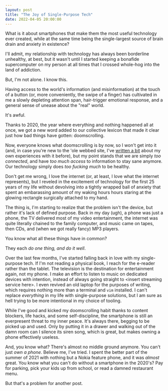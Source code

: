 ```yaml
---
layout: post
title: "The Joy of Single-Purpose Tech"
date: 2022-04-05 20:00:00
---
```


What is it about smartphones that make them the most useful technology ever
created, while at the same time being the single-largest source of brain drain
and anxiety in existence?

I'll admit, my relationship with technology has always been borderline unhealthy,
at best, but it wasn't until I started keeping a bonafide supercomputer on my
person at all times that I crossed whole-hog into the land of addiction.

But, I'm not alone. I know this.

Having access to the world's information (and misinformation) at the touch of a
button (or, more conveniently, the swipe of a finger) has cultivated in me a 
slowly depleting attention span, hair-trigger emotional response, and a general
sense of unease about the "real" world.

It's awful.

Thanks to 2020, the year where everything and nothing happened all at once, we
got a new word added to our collective lexicon that made it clear just how bad
things have gotten: doomscrolling.

Now, everyone knows what doomscrolling is by now, so I won't get into it (and, in
case you're new to the 'ole webbed site, I've
[written a bit](/2020/12/14/get-a-typewriter-write-a-friend.html) about my own
experiences with it before), but my point stands that we are simply *too
connected*, and have *too much access* to information to stay sane anymore. Our
technology simply does *too fucking much* to be healthy.

Don't get me wrong, I love the internet (or, at least, I love what the internet
represents), but I reveled in the excitement of technology for the first 25 years
of my life without devolving into a tightly wrapped ball of anxiety that spent
an embarassing amount of my waking hours hours staring at the glowing rectangle
surgically attached to my hand.

The thing is, I'm starting to realize that the problem isn't the device, but
rather it's lack of defined purpose. Back in my day (ugh), a phone was just a
phone, the TV delivered most of my video entertainment, the internet was quite
literally chained to the family computer, and music came on tapes, then CDs, and
(when we got really fancy) MP3 players.

You know what all these things have in common?

They each *do one thing, and do it well*.

Over the last few months, I've started falling back in love with my single-purpose
tech. If I'm not reading a physical book, I reach for the e-reader rather than 
the tablet. The television is the destination for entertainment again, not my
phone. I make an effort to listen to music on dedicated devices with intention,
instead of always going straight to \<insert streaming service here\>. I even
revived an old laptop for the purposes of writing, which requires nothing more
than a terminal and `vim` installed. I can't replace *everything* in my life with
single-purpose solutions, but I am sure as hell trying to be more intentional in
my choice of tooling.

While I've good and kicked my doomscrolling habit thanks to content blockers, 
life hacks, and some self-discipline, the smartphone is still an everpresent
threat to my inner peace. It's always there, begging to be picked up and used.
Only by putting it in a drawer and walking out of the damn room can I silence its
siren song, which is great, but makes owning a phone effectively useless.

And, you know what? There's almost no middle ground anymore. You can't just *own
a phone*. Believe me, I've tried. I spent the better part of the summer of 2021
with nothing but a Nokia feature phone, and it was *almost* great. You know what
you can't do without a smartphone in the 2020's? Pay for parking, pick your kids
up from school, or read a damned restaurant menu.

But that's a problem for another post.
